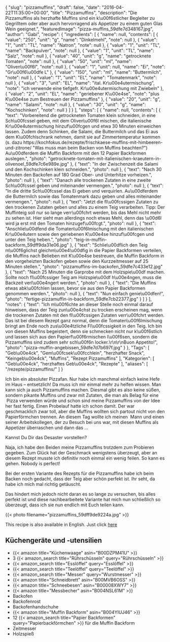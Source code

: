 {
    "slug": "pizzamuffins",
    "draft": false,
    "date": "2016-04-22T11:35:00+00:00",
    "title": "Pizzamuffins",
    "description": "Die Pizzamuffins als herzhafte Muffins sind ein k\u00f6stlicher Begleiter zu Gegrilltem oder aber auch hervorragend als Appetizer zu einem guten Glas Wein geeignet.",
    "featuredImage": "pizza-muffins_59dfe7d348167.jpg",
    "author": "Gabi",
    "recipe": {
        "ingredients": [
            {
                "name": null,
                "contents": [
                    {
                        "value": "250",
                        "unit": "g",
                        "name": "Dinkelmehl",
                        "note": null
                    },
                    {
                        "value": "1",
                        "unit": "TL",
                        "name": "Natron",
                        "note": null
                    },
                    {
                        "value": "1",
                        "unit": "TL",
                        "name": "Backpulver",
                        "note": null
                    },
                    {
                        "value": "1",
                        "unit": "TL",
                        "name": "Salz",
                        "note": null
                    },
                    {
                        "value": "40",
                        "unit": "g",
                        "name": "getrocknete Tomaten",
                        "note": null
                    },
                    {
                        "value": "50",
                        "unit": "ml",
                        "name": "Oliven\u00f6l",
                        "note": null
                    },
                    {
                        "value": "1",
                        "unit": null,
                        "name": "Ei",
                        "note": "Gr\u00f6\u00dfe L"
                    },
                    {
                        "value": "150",
                        "unit": "ml",
                        "name": "Buttermilch",
                        "note": null
                    },
                    {
                        "value": "1",
                        "unit": "EL",
                        "name": "Tomatenmark",
                        "note": null
                    },
                    {
                        "value": "3",
                        "unit": "EL",
                        "name": "ital. Kr\u00e4utermischung",
                        "note": "ich verwende eine tiefgefr. Kr\u00e4utermischung mit Zwiebeln"
                    },
                    {
                        "value": "2",
                        "unit": "EL",
                        "name": "geriebener K\u00e4se",
                        "note": "plus K\u00e4se zum Bestreuen der Pizzamuffins"
                    },
                    {
                        "value": "20",
                        "unit": "g",
                        "name": "Salami",
                        "note": null
                    },
                    {
                        "value": "30",
                        "unit": "g",
                        "name": "Kochschinken",
                        "note": null
                    }
                ]
            }
        ],
        "steps": [
            {
                "name": null,
                "contents": [
                    {
                        "text": "Vorbereitend die getrockneten Tomaten klein schneiden, in eine Sch\u00fcssel geben, mit dem Oliven\u00f6l mischen, die italienische Kr\u00e4utermischung hinzuf\u00fcgen und etwa 30 Minuten einweichen lassen. Zudem denn Schinken, die Salami, die Buttermilch und das Ei aus dem K\u00fchlschrank nehmen, damit sie auf Zimmertemperatur kommen (s. dazu https:\/\/kochfokus.de\/rezepte\/frischkaese-muffins-mit-himbeeren-und-zitrone\/  \"Was muss man beim Backen von Muffins beachten?\") Au\u00dferdem die Muffin Backform mit den 12 Papier Backformen auslegen.",
                        "photo": "getrocknete-tomaten-mit-italienischen-kraeutern-in-olivenoel_59dfe7c6e989e.jpg"
                    },
                    {
                        "text": "In der Zwischenzeit die Salami und den Kochschinken klein schneiden.",
                        "photo": null
                    },
                    {
                        "text": "Nach 30 Minuten den Backofen auf 180 Grad Ober- und Unterhitze vorheizen.",
                        "photo": null
                    },
                    {
                        "text": "Danach alle trockenen Zutaten in eine zweite Sch\u00fcssel geben und miteinander vermengen.",
                        "photo": null
                    },
                    {
                        "text": "In die dritte Sch\u00fcssel das Ei geben und verquirlen. Au\u00dferdem die Buttermilch sowie das Tomatenmark dazu geben und alles miteinander vermengen.",
                        "photo": null
                    },
                    {
                        "text": "Jetzt die fl\u00fcssigen Zutaten zu den trockenen Zutaten geben und alles zu einem Teig verarbeiten. Tipp: Der Muffinteig soll nur so lange verr\u00fchrt werden, bis das Mehl nicht mehr zu sehen ist. Hier sieht man allerdings noch etwas Mehl, denn das \u00d6l wird ja erst mit den Tomaten hinzugef\u00fcgt.",
                        "photo": null
                    },
                    {
                        "text": "Anschlie\u00dfend die Tomaten\u00f6lmischung mit den italienischen Kr\u00e4utern sowie den geriebenen K\u00e4se hinzuf\u00fcgen und unter den Teig heben.",
                        "photo": "teig-in-muffin-backform_59dff9da31e06.jpg"
                    },
                    {
                        "text": "Schlie\u00dflich den Teig m\u00f6glichst gleichm\u00e4\u00dfig in die Papier Backformen verteilen, die Muffins nach Belieben mit K\u00e4se bestreuen, die Muffin Backform in den vorgeheizten Backofen geben sowie den Kurzzeitmesser auf 25 Minuten stellen.",
                        "photo": "pizzamuffins-im-backofen_59dfe7c433e12.jpg"
                    },
                    {
                        "text": "Nach 25 Minuten die Garprobe mit dem Holzspie\u00df machen. Sollte noch fl\u00fcssiger Teig am Holzspie\u00df h\u00e4ngen, muss die Backzeit verl\u00e4ngert werden.",
                        "photo": null
                    },
                    {
                        "text": "Die Muffins etwas abk\u00fchlen lassen, bevor sie aus den Papier Backformen genommen werden.",
                        "photo": null
                    },
                    {
                        "text": "Nun einfach genie\u00dfen!",
                        "photo": "fertige-pizzamuffin-in-backform_59dfe7cb22377.jpg"
                    }
                ]
            }
        ],
        "notes": {
            "text": "Ich m\u00f6chte an dieser Stelle noch einmal darauf hinweisen, dass der Teig zun\u00e4chst zu trocken erscheinen mag, wenn die trockenen Zutaten mit den fl\u00fcssigen Zutaten verr\u00fchrt werden. Das ist bei diesem Rezept ganz normal, denn die Tomaten\u00f6lmischung bringt am Ende noch zus\u00e4tzliche Fl\u00fcssigkeit in den Teig. Ich bin von diesen Muffins begeistert, denn sie schmecken nicht nur k\u00f6stlich und lassen sich aus den Papierf\u00f6rmischen l\u00f6sen, sondern die Pizzamuffins sind zudem sehr sch\u00f6n locker.\r\n\r\nBuon Appetito!",
            "photo": "pizza-muffin-angebissen_59dfe7d7b697f.jpg"
        }
    },
    "Tags": [
        "Geb\u00e4ck",
        "Gem\u00fcsek\u00fcchlein",
        "herzhafter Snack",
        "Keingeb\u00e4ck",
        "Muffins",
        "Rezept Pizzamuffins"
    ],
    "Kategorien": [
        "Geb\u00e4ck",
        "herzhaftes Geb\u00e4ck",
        "Rezepte"
    ],
    "aliases": [
        "\/rezepte\/pizzamuffins\/"
    ]
}

Ich bin ein absoluter Pizzafan. Nur habe ich manchmal einfach keine Hefe im Haus &#8211; entsetzlich! Da muss ich mir einmal mehr zu helfen wissen. Man kann sich ja auch Pizzamuffins machen. Diesmal gibt es also keine süßen, sondern pikante Muffins und zwar mit Zutaten, die man als Belag für eine  Pizza verwenden würde und schon sind meine Pizzamuffins von der Idee her fast fertig. Einen Probelauf hatte ich schon damit. Der war geschmacklich zwar toll, aber die Muffins wollten sich partout nicht von den Papierförmchen trennen. An diesem Tag wollte ich meinen  Mann und einen seiner Arbeitskollegen, der zu Besuch bei uns war, mit diesen Muffins als Appetizer überraschen und dann das &#8230;

Kannst Du Dir das Desaster vorstellen?

Naja, ich habe den Beiden meine Pizzamuffins trotzdem zum Probieren gegeben. Zum Glück hat der Geschmack wenigstens überzeugt, aber an diesem Rezept musste ich definitiv noch einmal ein wenig feilen. So kann es gehen. Nobody is perfect!

Bei der ersten Variante des Rezepts für die Pizzamuffins habe ich beim Backen noch gedacht, dass der Teig aber schön perfekt ist. Ihr seht, da habe ich mich mal richtig getäuscht.

Das hindert mich jedoch nicht daran es so lange zu versuchen, bis alles perfekt ist und diese nachbearbeitete Variante hat mich nun schließlich so überzeugt, dass ich sie nun endlich mit Euch teilen kann.

{{< photo filename="pizzamuffins_59dff9de9224a.jpg" >}}

This recipe is also available in English. Just click [here](https://deliciouslygabi.com/recipe/simply-best-pizza-muffins/ "here")

## Küchengeräte und -utensilien

 * {{< amazon title="Küchenwaage" asin="B00DZPM41U" >}}
 * 3 {{< amazon_search title="Rührschüsseln" query="Rührschüsseln" >}}
 * {{< amazon_search title="Esslöffel" query="Esslöffel" >}}
 * {{< amazon_search title="Teelöffel" query="Teelöffel" >}}
 * {{< amazon_search title="Messer" query="Wurstmesser" >}}
 * {{< amazon title="Schneidbrett" asin="B00MVB6OSS" >}}
 * {{< amazon title="Schneebesen" asin="B00008XWY7" >}}
 * {{< amazon title="Messbecher" asin="B004NSL61M" >}}
 * Backofen
 * Backofenrost
 * Backofenhandschuhe
 * {{< amazon title="Muffin Backform" asin="B004YIUJ46" >}}
 * 12 {{< amazon_search title="Papier Backformen" query="Papierbackförmchen" >}} für die Muffin Backform
 * Zeitmesser
 * Holzspieß